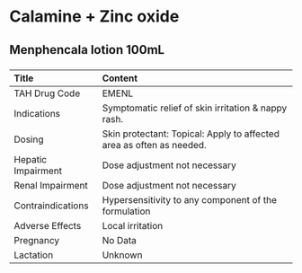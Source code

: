 # Calamine + Zinc oxide

## Menphencala lotion 100mL

##### 

| Title              | Content                                                              |
|:-------------------|:---------------------------------------------------------------------|
| TAH Drug Code      | EMENL                                                                |
| Indications        | Symptomatic relief of skin irritation & nappy rash.                  |
| Dosing             | Skin protectant: Topical: Apply to affected area as often as needed. |
| Hepatic Impairment | Dose adjustment not necessary                                        |
| Renal Impairment   | Dose adjustment not necessary                                        |
| Contraindications  | Hypersensitivity to any component of the formulation                 |
| Adverse Effects    | Local irritation                                                     |
| Pregnancy          | No Data                                                              |
| Lactation          | Unknown                                                              |

